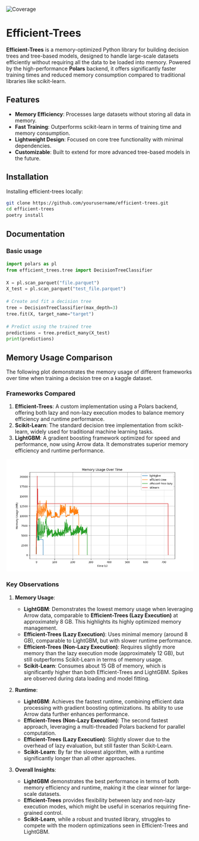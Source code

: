 ![Coverage](coverage.svg)
# Efficient-Trees

**Efficient-Trees** is a memory-optimized Python library for building decision trees and tree-based models, designed to handle large-scale datasets efficiently without requiring all the data to be loaded into memory. Powered by the high-performance **Polars** backend, it offers significantly faster training times and reduced memory consumption compared to traditional libraries like scikit-learn.

## Features

- **Memory Efficiency**: Processes large datasets without storing all data in memory.
- **Fast Training**: Outperforms scikit-learn in terms of training time and memory consumption.
- **Lightweight Design**: Focused on core tree functionality with minimal dependencies.
- **Customizable**: Built to extend for more advanced tree-based models in the future.

## Installation

Installing efficient-trees locally:

```bash
git clone https://github.com/yourusername/efficient-trees.git
cd efficient-trees
poetry install
```

## Documentation

### Basic usage

```python
import polars as pl
from efficient_trees.tree import DecisionTreeClassifier

X = pl.scan_parquet("file.parquet")
X_test = pl.scan_parquet("test_file.parquet")

# Create and fit a decision tree
tree = DecisionTreeClassifier(max_depth=3)
tree.fit(X, target_name="target")

# Predict using the trained tree
predictions = tree.predict_many(X_test)
print(predictions)
```

## Memory Usage Comparison

The following plot demonstrates the memory usage of different frameworks over time when training a decision tree on a kaggle dataset. 

### Frameworks Compared

1. **Efficient-Trees**: A custom implementation using a Polars backend, offering both lazy and non-lazy execution modes to balance memory efficiency and runtime performance.
2. **Scikit-Learn**: The standard decision tree implementation from scikit-learn, widely used for traditional machine learning tasks.
3. **LightGBM**: A gradient boosting framework optimized for speed and performance, now using Arrow data. It demonstrates superior memory efficiency and runtime performance.

![Memory Usage Comparison](examples/images/memory_profiles.png)

### Key Observations

1. **Memory Usage**:
   - **LightGBM**: Demonstrates the lowest memory usage when leveraging Arrow data, comparable to **Efficient-Trees (Lazy Execution)** at approximately 8 GB. This highlights its highly optimized memory management.
   - **Efficient-Trees (Lazy Execution)**: Uses minimal memory (around 8 GB), comparable to LightGBM, but with slower runtime performance.
   - **Efficient-Trees (Non-Lazy Execution)**: Requires slightly more memory than the lazy execution mode (approximately 12 GB), but still outperforms Scikit-Learn in terms of memory usage.
   - **Scikit-Learn**: Consumes about 15 GB of memory, which is significantly higher than both Efficient-Trees and LightGBM. Spikes are observed during data loading and model fitting.

2. **Runtime**:
   - **LightGBM**: Achieves the fastest runtime, combining efficient data processing with gradient boosting optimizations. Its ability to use Arrow data further enhances performance.
   - **Efficient-Trees (Non-Lazy Execution)**: The second fastest approach, leveraging a multi-threaded Polars backend for parallel computation.
   - **Efficient-Trees (Lazy Execution)**: Slightly slower due to the overhead of lazy evaluation, but still faster than Scikit-Learn.
   - **Scikit-Learn**: By far the slowest algorithm, with a runtime significantly longer than all other approaches.

3. **Overall Insights**:
   - **LightGBM** demonstrates the best performance in terms of both memory efficiency and runtime, making it the clear winner for large-scale datasets.
   - **Efficient-Trees** provides flexibility between lazy and non-lazy execution modes, which might be useful in scenarios requiring fine-grained control.
   - **Scikit-Learn**, while a robust and trusted library, struggles to compete with the modern optimizations seen in Efficient-Trees and LightGBM.